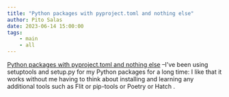 ```yaml
---
title: "Python packages with pyproject.toml and nothing else"
author: Pito Salas
date: 2023-06-14 15:00:00
tags:
    - main
    - all
---
```



[ Python packages with pyproject.toml and nothing
else](<https://til.simonwillison.net/python/pyproject>) –I've been using
setuptools and setup.py for my Python packages for a long time: I like that it
works without me having to think about installing and learning any additional
tools such as Flit or pip-tools or Poetry or Hatch .


